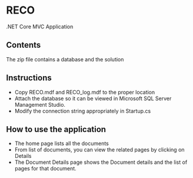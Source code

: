 # RECO

.NET Core MVC Application

## Contents

The zip file contains a database and the solution

## Instructions

* Copy RECO.mdf and RECO_log.mdf to the proper location
* Attach the database so it can be viewed in Microsoft SQL Server Management Studio.
* Modify the connection string appropriately in Startup.cs

## How to use the application

* The home page lists all the documents
* From list of documents, you can view the related pages by clicking on Details
* The Document Details page shows the Document details and the list of pages for that document.
